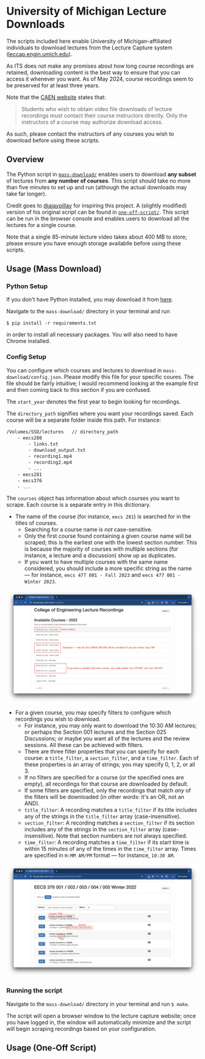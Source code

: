 # University of Michigan Lecture Downloads

The scripts included here enable University of Michigan-affiliated individuals to download lectures from the Lecture Capture system ([leccap.engin.umich.edu](https://leccap.engin.umich.edu)). 

As ITS does not make any promises about how long course recordings are retained, downloading content is the best way to ensure that you can access it whenever you want. As of May 2024, course recordings seem to be preserved for at least three years. 

Note that the [CAEN website](https://caen.engin.umich.edu/lecrecording/students/) states that:
> Students who wish to obtain video file downloads of lecture recordings must contact their course instructors directly. Only the instructors of a course may authorize download access.

As such, please contact the instructors of any courses you wish to download before using these scripts. 

## Overview 
The Python script in [`mass-download/`](/mass-download/) enables users to download **any subset** of lectures from **any number of courses**. This script should take no more than five minutes to set up and run (although the actual downloads may take far longer).

Credit goes to [@ajaypillay](https://github.com/ajaypillay) for inspiring this project. A (slightly modified) version of his original script can be found in [`one-off-script/`](/one-off-script/). This script can be run in the browser console and enables users to download all the lectures for a single course.

Note that a single 85-minute lecture video takes about 400 MB to store; please ensure you have enough storage availablle before using these scripts. 

## Usage (Mass Download)
### Python Setup
If you don't have Python installed, you may download it from [here](https://www.python.org/downloads/). 

Navigate to the `mass-download/` directory in your terminal and run
```
$ pip install -r requirements.txt
```
in order to install all necessary packages. You will also need to have Chrome installed. 

### Config Setup
You can configure which courses and lectures to download in `mass-download/config.json`. Please modify this file for your specific coures. The file should be fairly intuitive; I would recommend looking at the example first and then coming back to this section if you are confused.

The `start_year` denotes the first year to begin looking for recordings. 

The `directory_path` signifies where you want your recordings saved. Each course will be a separate folder inside this path. For instance:
```
/Volumes/SSD/lectures   // directory_path
    - eecs280
        - links.txt
        - download_output.txt
        - recording1.mp4
        - recording2.mp4
        - ...
    - eecs281
    - eecs376
    - ...
``` 

The `courses` object has information about which courses you want to scrape. Each course is a separate entry in this dictionary. 
- The name of the course (for instance, `eecs 281`) is searched for in the titles of courses. 
  - Searching for a course name is *not* case-sensitive. 
  - Only the first course found containing a given course name will be scraped; this is the earliest one with the lowest section number. This is because the majority of courses with multiple sections (for instance, a lecture and a discussion) show up as duplicates. 
  - If you want to have multiple courses with the same name considered, you should include a more specific string as the name — for instance, `eecs 477 001 - Fall 2023` and `eecs 477 001 - Winter 2023`. 

![image](images/courses-by-year.png)

- For a given course, you may specify filters to configure which recordings you wish to download. 
  - For instance, you may only want to download the 10:30 AM lectures; or perhaps the Section 001 lectures and the Section 025 Discussions; or maybe you want all of the lectures and the review sessions. All these can be achieved with filters. 
  - There are three filter properties that you can specify for each course: a `title_filter`, a `section_filter`, and a `time_filter`. Each of these properties is an array of strings; you may specify 0, 1, 2, or all 3. 
  - If no filters are specified for a course (or the specified ones are empty), all recordings for that course are downloaded by default. 
  - If some filters are specified, only the recordings that match *any* of the filters will be downloaded (in other words: it's an OR, not an AND). 
  - `title_filter`: A recording matches a `title_filter` if its title includes any of the strings in the `title_filter` array (case-insensitive). 
  - `section_filter`: A recording matches a `section_filter` if its section includes any of the strings in the `section_filter` array (case-insensitive). Note that section numbers are not always specified.
  - `time_filter`: A recording matches a `time_filter` if its start time is within 15 minutes of any of the times in the `time_filter` array. Times are specified in `H:MM AM/PM` format — for instance, `10:30 AM`. 
  
![image](images/course-page.png)

### Running the script
Navigate to the `mass-download/` directory in your terminal and run `$ make`. 

The script will open a browser window to the lecture capture website; once you have logged in, the window will automatically minimize and the script will begin scraping recordings based on your configuration. 




## Usage (One-Off Script)




